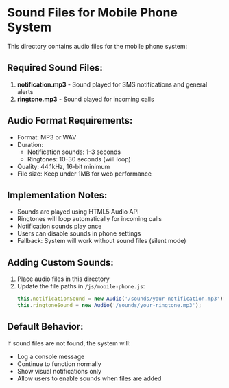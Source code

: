 # Sound Files for Mobile Phone System

This directory contains audio files for the mobile phone system:

## Required Sound Files:

1. **notification.mp3** - Sound played for SMS notifications and general alerts
2. **ringtone.mp3** - Sound played for incoming calls

## Audio Format Requirements:

- Format: MP3 or WAV
- Duration: 
  - Notification sounds: 1-3 seconds
  - Ringtones: 10-30 seconds (will loop)
- Quality: 44.1kHz, 16-bit minimum
- File size: Keep under 1MB for web performance

## Implementation Notes:

- Sounds are played using HTML5 Audio API
- Ringtones will loop automatically for incoming calls
- Notification sounds play once
- Users can disable sounds in phone settings
- Fallback: System will work without sound files (silent mode)

## Adding Custom Sounds:

1. Place audio files in this directory
2. Update the file paths in `/js/mobile-phone.js`:
   ```javascript
   this.notificationSound = new Audio('/sounds/your-notification.mp3');
   this.ringtoneSound = new Audio('/sounds/your-ringtone.mp3');
   ```

## Default Behavior:

If sound files are not found, the system will:
- Log a console message
- Continue to function normally
- Show visual notifications only
- Allow users to enable sounds when files are added
